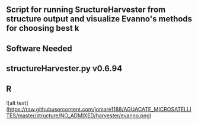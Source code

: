 ## Script for running SructureHarvester from structure output and visualize Evanno's methods for choosing best k
## Software Needed  
## structureHarvester.py v0.6.94  
## R  
![alt text] (https://raw.githubusercontent.com/jomare1188/AGUACATE_MICROSATELLITES/master/structure/NO_ADMIXED/harvester/evanno.png)

